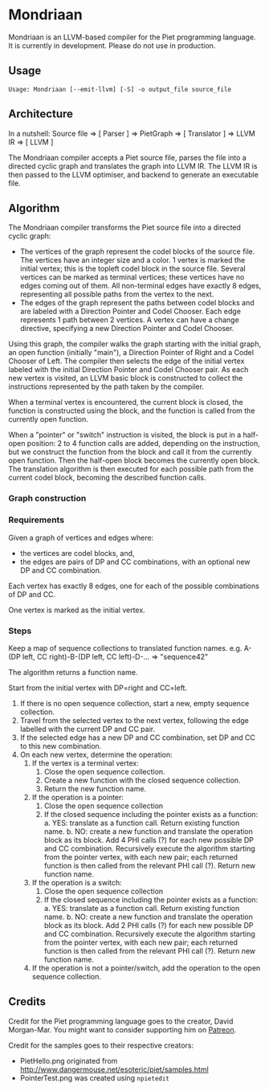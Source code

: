 # Mondriaan

Mondriaan is an LLVM-based compiler for the Piet programming language. It is currently in development. Please do not use in production.

## Usage

```
Usage: Mondriaan [--emit-llvm] [-S] -o output_file source_file
```

## Architecture

In a nutshell: Source file => \[ Parser ] => PietGraph => \[ Translator ] => LLVM IR => \[ LLVM ]

The Mondriaan compiler accepts a Piet source file, parses the file into a directed cyclic 
graph and translates the graph into LLVM IR. The LLVM IR is then passed to the LLVM optimiser,
and backend to generate an executable file.

## Algorithm

The Mondriaan compiler transforms the Piet source file into a directed cyclic graph:

* The vertices of the graph represent the codel blocks of the source file. The vertices 
have an integer size and a color. 1 vertex is marked the initial vertex; this is the topleft
codel block in the source file. Several vertices can be marked as terminal vertices; these
vertices have no edges coming out of them. All non-terminal edges have exactly 8 edges,
representing all possible paths from the vertex to the next.
* The edges of the graph represent the paths between codel blocks and are labeled with a 
Direction Pointer and Codel Chooser. Each edge represents 1 path between 2 vertices. A vertex 
can have a change directive, specifying a new Direction Pointer and Codel Chooser.

Using this graph, the compiler walks the graph starting with the initial graph, an open 
function (initially "main"), a Direction Pointer of Right and a Codel Chooser of Left. 
The compiler then selects the edge of the initial vertex labeled with the initial Direction 
Pointer and Codel Chooser pair. As each new vertex is visited, an LLVM basic block is 
constructed to collect the instructions represented by the path taken by the compiler.

When a terminal vertex is encountered, the current block is closed, the function is
constructed using the block, and the function is called from the currently open function.

When a "pointer" or "switch" instruction is visited, the block is put in a half-open position:
2 to 4 function calls are added, depending on the instruction, but we construct the function
from the block and call it from the currently open function. Then the half-open block becomes
the currently open block. The translation algorithm is then executed for each possible path
from the current codel block, becoming the described function calls.

### Graph construction

### Requirements

Given a graph of vertices and edges where:

* the vertices are codel blocks, and,
* the edges are pairs of DP and CC combinations, with an optional new DP and CC combination.

Each vertex has exactly 8 edges, one for each of the possible combinations of DP and CC.

One vertex is marked as the initial vertex.

### Steps

Keep a map of sequence collections to translated function names.
e.g. A-(DP left, CC right)-B-(DP left, CC left)-D-... => "sequence42"

The algorithm returns a function name.

Start from the initial vertex with DP=right and CC=left.

1. If there is no open sequence collection, start a new, empty sequence collection.
2. Travel from the selected vertex to the next vertex, following the edge labelled with the current DP and CC pair.
3. If the selected edge has a new DP and CC combination, set DP and CC to this new combination.
4. On each new vertex, determine the operation:
    1. If the vertex is a terminal vertex:
        1. Close the open sequence collection.
        2. Create a new function with the closed sequence collection.
        3. Return the new function name.
    2. If the operation is a pointer:
        1. Close the open sequence collection
        2. If the closed sequence including the pointer exists as a function:
            a. YES: translate as a function call. Return existing function name.
            b. NO: create a new function and translate the operation block as its block.
            Add 4 PHI calls (?) for each new possible DP and CC combination. Recursively execute the algorithm
            starting from the pointer vertex, with each new pair; each returned function is then called from the
            relevant PHI call (?). Return new function name.
    3. If the operation is a switch:
        1. Close the open sequence collection
        2. If the closed sequence including the pointer exists as a function:
            a. YES: translate as a function call. Return existing function name.
            b. NO: create a new function and translate the operation block as its block.
            Add 2 PHI calls (?) for each new possible DP and CC combination. Recursively execute the algorithm
            starting from the pointer vertex, with each new pair; each returned function is then called from the
            relevant PHI call (?). Return new function name.
    4. If the operation is not a pointer/switch, add the operation to the
        open sequence collection.

## Credits

Credit for the Piet programming language goes to the creator, David Morgan-Mar. You might want to consider
supporting him on [Patreon](https://www.patreon.com/dmmaus).

Credit for the samples goes to their respective creators:

- PietHello.png originated from http://www.dangermouse.net/esoteric/piet/samples.html
- PointerTest.png was created using `npietedit`
